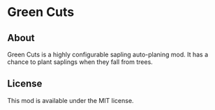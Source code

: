 # Green Cuts

## About
Green Cuts is a highly configurable sapling auto-planing mod. It has a chance to plant
saplings when they fall from trees.

## License

This mod is available under the MIT license.
